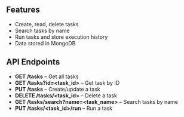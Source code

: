 
## Features

- Create, read, delete tasks
- Search tasks by name
- Run tasks and store execution history
- Data stored in MongoDB

## API Endpoints

- **GET /tasks** – Get all tasks
- **GET /tasks?id=<task_id>** – Get task by ID
- **PUT /tasks** – Create/update a task
- **DELETE /tasks/<task_id>** – Delete a task
- **GET /tasks/search?name=<task_name>** – Search tasks by name
- **PUT /tasks/<task_id>/run** – Run a task



